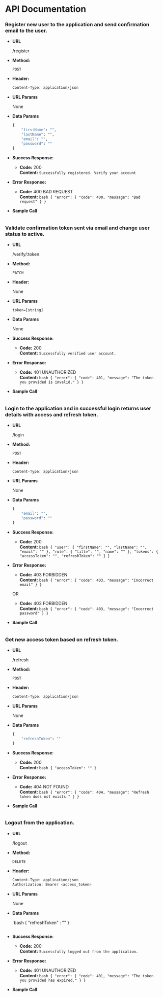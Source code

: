 # API Documentation

### Register new user to the application and send confirmation email to the user.
* **URL**

  /register

* **Method:**

  `POST`

* **Header:**

  ```bash
  Content-Type: application/json
  ```

*  **URL Params**

	None

* **Data Params**

	```bash
	{
		"firstName": "",
		"lastName": "",
		"email": "",
		"password": ""
	}
	```

* **Success Response:**

  * **Code:** 200 <br />
    **Content:** `Successfully registered. Verify your account`

* **Error Response:**

  * **Code:** 400 BAD REQUEST <br />
    **Content:**
    			```bash
    			{
    				"error": {
       				 	"code": 400,
        				"message": "Bad request"
    				}
				}
				```

* **Sample Call**

	```bash
	```

### Validate confirmation token sent via email and change user status to active.

* **URL**

  /verify/:token

* **Method:**

  `PATCH`

* **Header:**

  None

*  **URL Params**

	`token=[string]`

* **Data Params**

	None

* **Success Response:**

  * **Code:** 200 <br />
    **Content:** `Successfully verified user account.`

* **Error Response:**

  * **Code:** 401 UNAUTHORIZED <br />
    **Content:**
    			```bash
    			{
    				"error": {
        				"code": 401,
        				"message": "The token you provided is invalid."
    				}
				}
				```

* **Sample Call**

	```bash
	```


### Login to the application and in successful login returns user details with access and refresh token.

* **URL**

  /login

* **Method:**

  `POST`

* **Header:**

  `Content-Type: application/json`

*  **URL Params**

	None

* **Data Params**

	```bash
	{
		"email": "",
		"password": ""
	}
	```

* **Success Response:**

  * **Code:** 200 <br />
    **Content:**
    			```bash
    			{
				    "user": {
				        "firstName": "",
				        "lastName": "",
				        "email": ""
				    },
				    "role": {
				        "title": "",
				        "name": ""
				    },
				    "tokens": {
				        "accessToken": "",
				        "refreshToken": ""
				    }
				}
				```

* **Error Response:**

  * **Code:** 403 FORBIDDEN <br />
    **Content:**
    			```bash
    			{
				    "error": {
				        "code": 403,
				        "message": "Incorrect email"
				    }
				}
				```

  OR

  * **Code:** 403 FORBIDDEN <br />
    **Content:**
    			```bash
    			{
				    "error": {
				        "code": 403,
				        "message": "Incorrect password"
				    }
				}
				```

* **Sample Call**

	```bash
	```

### Get new access token based on refresh token.

* **URL**

  /refresh

* **Method:**

  `POST`

* **Header:**

  ```bash
  Content-Type: application/json
  ```

*  **URL Params**

	None

* **Data Params**

	```bash
	{
		"refreshToken": ""
	}
	```

* **Success Response:**

  * **Code:** 200 <br />
    **Content:**
    			```bash
    			{
				    "accessToken": ""
				}
				```

* **Error Response:**

  * **Code:** 404 NOT FOUND <br />
    **Content:**
    			```bash
    			{
				    "error": {
				        "code": 404,
				        "message": "Refresh token does not exists."
				    }
				}
				```

* **Sample Call**

	```bash
	```

### Logout from the application.

* **URL**

  /logout

* **Method:**

  `DELETE`

* **Header:**

  ```bash
  Content-Type: application/json
  Authorization: Bearer <access_token>
  ```

*  **URL Params**

	None

* **Data Params**

	`bash
	{
		"refreshToken" : ""
	}
	```

* **Success Response:**

  * **Code:** 200 <br />
    **Content:** `Successfully logged out from the application.`

* **Error Response:**

  * **Code:** 401 UNAUTHORIZED <br />
    **Content:**
    			```bash
    			{
				    "error": {
				        "code": 401,
				        "message": "The token you provided has expired."
				    }
				}
				```

* **Sample Call**

	```bash
	```